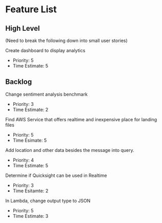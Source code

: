 # Feature List

## High Level

(Need to break the following down into small user stories)

Create dashboard to display analytics
- Priority: 5
- Time Estimate: 5

## Backlog

Change sentiment analysis benchmark
- Priority: 3
- Time Estimate: 2

Find AWS Service that offers realtime and inexpensive place for landing files
- Priority: 5
- Time Esimate: 5

Add location and other data besides the message into query.
- Priority: 4
- Time Estimate: 5

Determine if Quicksight can be used in Realtime
- Priority: 3
- Time Esitamte: 2

In Lambda, change output type to JSON
- Priority: 5
- Time Estimate: 3
